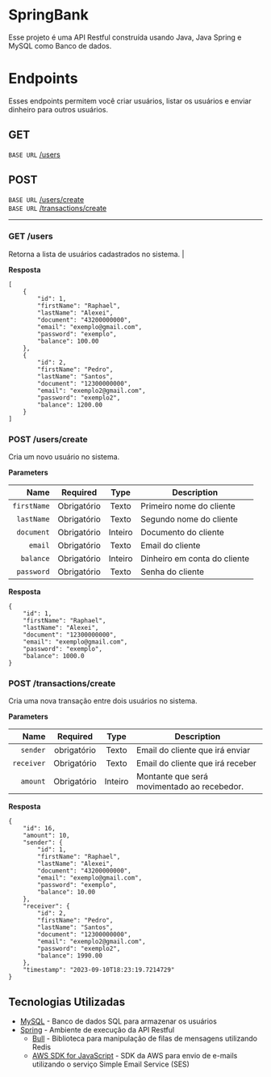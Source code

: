 # SpringBank

Esse projeto é uma API Restful construída usando Java, Java Spring e MySQL como Banco de dados.

# Endpoints

Esses endpoints permitem você criar usuários, listar os usuários e enviar dinheiro para outros usuários.

## GET
`BASE URL` [/users](#get-users)<br/>

## POST
`BASE URL` [/users/create](#post-userscreate)<br/>
`BASE URL` [/transactions/create](#post-transactionscreate)<br/>
___

### GET /users
Retorna a lista de usuários cadastrados no sistema.                                                                |

**Resposta**

```
[
	{
		"id": 1,
		"firstName": "Raphael",
		"lastName": "Alexei",
		"document": "43200000000",
		"email": "exemplo@gmail.com",
		"password": "exemplo",
		"balance": 100.00
	},
	{
		"id": 2,
		"firstName": "Pedro",
		"lastName": "Santos",
		"document": "12300000000",
		"email": "exemplo2@gmail.com",
		"password": "exemplo2",
		"balance": 1200.00
	}
]
```

### POST /users/create
Cria um novo usuário no sistema.

**Parameters**

|          Name | Required |  Type   | Description                                                                                                                                                           |
| -------------:|:--------:|:-------:| --------------------------------------------------------------------------------------------------------------------------------------------------------------------- |
|     `firstName` | Obrigatório | Texto  | Primeiro nome do cliente                                                                     |
|        `lastName` | Obrigatório | Texto  | Segundo nome do cliente |
| `document` | Obrigatório | Inteiro | Documento do cliente |
|       `email` | Obrigatório | Texto  | Email do cliente |
|    `balance` | Obrigatório | Inteiro  | Dinheiro em conta do cliente  |
|    `password` | Obrigatório | Texto  | Senha do cliente |

**Resposta**

```
{
	"id": 1,
	"firstName": "Raphael",
	"lastName": "Alexei",
	"document": "12300000000",
	"email": "exemplo@gmail.com",
	"password": "exemplo",
	"balance": 1000.0
}
```

### POST /transactions/create
Cria uma nova transação entre dois usuários no sistema.

**Parameters**

|          Name | Required |  Type   | Description                                                                                                                                                           |
| -------------:|:--------:|:-------:| --------------------------------------------------------------------------------------------------------------------------------------------------------------------- |
|     `sender` | obrigatório | Texto  | Email do cliente que irá enviar                                                                    |
|        `receiver` | Obrigatório | Texto  | Email do cliente que irá receber |
| `amount` | Obrigatório | Inteiro | Montante que será movimentado ao recebedor. |

**Resposta**

```
{
	"id": 16,
	"amount": 10,
	"sender": {
		"id": 1,
		"firstName": "Raphael",
		"lastName": "Alexei",
		"document": "43200000000",
		"email": "exemplo@gmail.com",
		"password": "exemplo",
		"balance": 10.00
	},
	"receiver": {
		"id": 2,
		"firstName": "Pedro",
		"lastName": "Santos",
		"document": "12300000000",
		"email": "exemplo2@gmail.com",
		"password": "exemplo2",
		"balance": 1990.00
	},
	"timestamp": "2023-09-10T18:23:19.7214729"
}
```

## Tecnologias Utilizadas

- [MySQL]([https://redis.io/](https://www.mysql.com)) - Banco de dados SQL para armazenar os usuários
- [Spring](https://spring.io) - Ambiente de execução da API Restful
  - [Bull](https://github.com/OptimalBits/bull) - Biblioteca para manipulação de filas de mensagens utilizando Redis
  - [AWS SDK for JavaScript](https://docs.aws.amazon.com/AWSJavaScriptSDK/latest/AWS/SES.html#constructor-property) - SDK da AWS para envio de e-mails utilizando o serviço Simple Email Service (SES)

